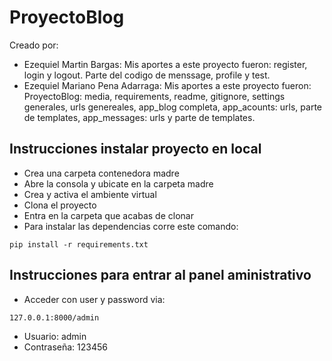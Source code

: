 # ProyectoBlog

Creado por:
+ Ezequiel Martin Bargas: Mis aportes a este proyecto fueron: register, login y logout. Parte del codigo de menssage, profile y test.
+ Ezequiel Mariano Pena Adarraga: Mis aportes a este proyecto fueron: ProyectoBlog: media, requirements, readme, gitignore, settings generales, urls genereales, app_blog completa, app_acounts: urls, parte de templates, app_messages: urls y parte de templates.

## Instrucciones instalar proyecto en local
+ Crea una carpeta contenedora madre
+ Abre la consola y ubicate en la carpeta madre
+ Crea y activa el ambiente virtual
+ Clona el proyecto
+ Entra en la carpeta que acabas de clonar
+ Para instalar las dependencias corre este comando:

```
pip install -r requirements.txt
```

## Instrucciones para entrar al panel aministrativo 
+ Acceder con user y password via:
```
127.0.0.1:8000/admin
```
+ Usuario: admin
+ Contraseña: 123456
